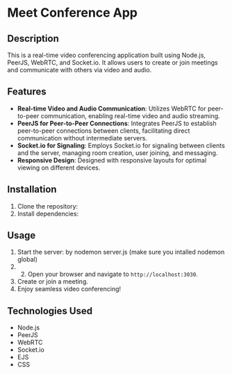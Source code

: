 # Meet Conference App

## Description
This is a real-time video conferencing application built using Node.js, PeerJS, WebRTC, and Socket.io. It allows users to create or join meetings and communicate with others via video and audio.

## Features
- **Real-time Video and Audio Communication**: Utilizes WebRTC for peer-to-peer communication, enabling real-time video and audio streaming.
- **PeerJS for Peer-to-Peer Connections**: Integrates PeerJS to establish peer-to-peer connections between clients, facilitating direct communication without intermediate servers.
- **Socket.io for Signaling**: Employs Socket.io for signaling between clients and the server, managing room creation, user joining, and messaging.
- **Responsive Design**: Designed with responsive layouts for optimal viewing on different devices.

## Installation
1. Clone the repository:
2. Install dependencies:

## Usage
1. Start the server: by nodemon server.js (make sure you intalled nodemon global)
2. 2. Open your browser and navigate to `http://localhost:3030`.
3. Create or join a meeting.
4. Enjoy seamless video conferencing!

## Technologies Used
- Node.js
- PeerJS
- WebRTC
- Socket.io
- EJS
- CSS
